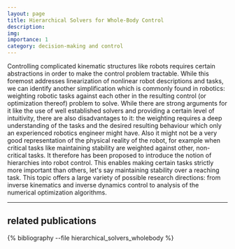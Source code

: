 ```yaml
---
layout: page
title: Hierarchical Solvers for Whole-Body Control
description: 
img: 
importance: 1
category: decision-making and control
---
```


Controlling complicated kinematic structures like robots requires certain abstractions in order to make the control problem tractable. While this foremost addresses linearization of nonlinear robot descriptions and tasks, we can identify another simplification which is commonly found in robotics: weighting robotic tasks against each other in the resulting control (or optimization thereof) problem to solve. While there are strong arguments for it like the use of well established solvers and providing a certain level of intuitivity, there are also disadvantages to it: the weighting requires a deep understanding of the tasks and the desired resulting behaviour which only an experienced robotics engineer might have. Also it might not be a very good representation of the physical reality of the robot, for example when critical tasks like maintaining stability are weighted against other, non-critical tasks. It therefore has been proposed to introduce the notion of hierarchies into robot control. This enables making certain tasks strictly more important than others, let's say maintaining stability over a reaching task. This topic offers a large variety of possible research directions: from inverse kinematics and inverse dynamics control to analysis of the numerical optimization algorithms. 


---
## related publications
<div class="publications">

{% bibliography --file hierarchical_solvers_wholebody %}

</div>